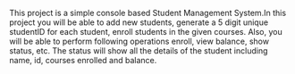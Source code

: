 This project is a simple console based Student Management System.In this project you will be able to add new students, generate a 5 digit unique studentID for each student, enroll students in the given courses. 
Also, you will be able to perform following operations enroll, view balance, show status, etc. The status will show all the details of the student including name, id, courses enrolled and balance.